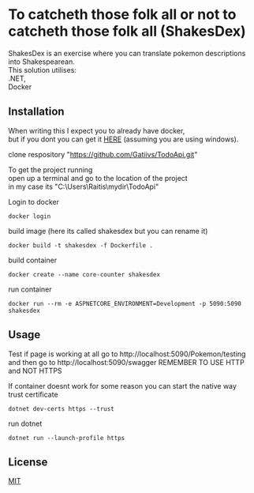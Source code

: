 # To catcheth those folk all or not to catcheth those folk all (ShakesDex)

ShakesDex is an exercise where you can translate pokemon descriptions into Shakespearean.  
This solution utilises:  
.NET,  
Docker  

## Installation
When writing this I expect you to already have docker,  
but if you dont you can get it [HERE](https://docs.docker.com/desktop/install/windows-install/) (assuming you are using windows).  

clone respository "https://github.com/Gatiivs/TodoApi.git"  

To get the project running  
open up a terminal and go to the location of the project  
in my case its "C:\Users\Raitis\mydir\TodoApi"  

Login to docker
```
docker login
```
build image (here its called shakesdex but you can rename it)
```
docker build -t shakesdex -f Dockerfile .
```
build container
```
docker create --name core-counter shakesdex
```
run container
```
docker run --rm -e ASPNETCORE_ENVIRONMENT=Development -p 5090:5090 shakesdex
```

## Usage

Test if page is working at all
go to http://localhost:5090/Pokemon/testing 
and then go to http://localhost:5090/swagger
REMEMBER TO USE HTTP and NOT HTTPS

If container doesnt work for some reason you can start the native way  
trust certificate  
```
dotnet dev-certs https --trust
```
run dotnet
```
dotnet run --launch-profile https
```

## License

[MIT](https://choosealicense.com/licenses/mit/)
